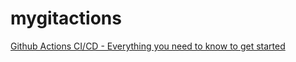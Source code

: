 # mygitactions
[Github Actions CI/CD - Everything you need to know to get started](https://www.youtube.com/watch?v=mFFXuXjVgkU)
